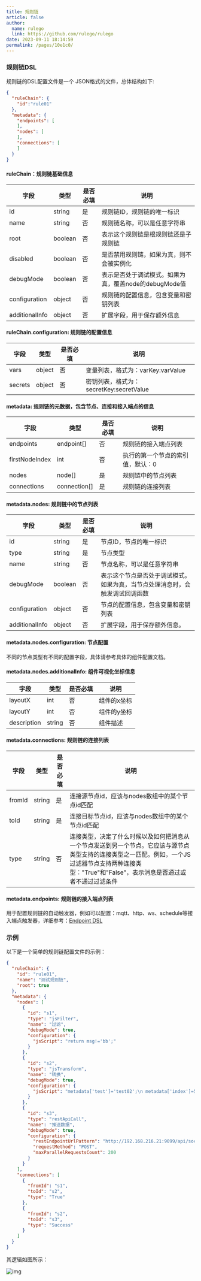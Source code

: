 ```yaml
---
title: 规则链
article: false
author: 
  name: rulego
  link: https://github.com/rulego/rulego
date: 2023-09-11 18:14:59
permalink: /pages/10e1c0/
---
```


### 规则链DSL
规则链的DSL配置文件是一个 JSON格式的文件，总体结构如下:
```json
{
  "ruleChain": {
    "id":"rule01"
  },
  "metadata": {
    "endpoints": [
    ],
    "nodes": [
    ],
    "connections": [
    ]
  }
}
```

#### ruleChain：规则链基础信息

| 字段                                | 类型      | 是否必填 | 说明                                |
|-----------------------------------|---------|------|-----------------------------------|
| id                                | string  | 是    | 规则链ID，规则链的唯一标识                    |
| name                              | string  | 否    | 规则链名称，可以是任意字符串                    |
| root                              | boolean | 否    | 表示这个规则链是根规则链还是子规则链                |
| disabled <Badge text="v0.27.0+"/> | boolean | 否    | 是否禁用规则链，如果为真，则不会被实例化              |                           |
| debugMode                         | boolean | 否    | 表示是否处于调试模式。如果为真，覆盖node的debugMode值 |
| configuration                     | object  | 否    | 规则链的配置信息，包含变量和密钥列表                |
| additionalInfo                    | object  | 否    | 扩展字段，用于保存额外信息                     |

#### ruleChain.configuration: 规则链的配置信息

| 字段      | 类型     | 是否必填 | 说明                             |
|---------|--------|------|--------------------------------|
| vars    | object | 否    | 变量列表，格式为：varKey:varValue       |
| secrets | object | 否    | 密钥列表，格式为：secretKey:secretValue |


#### metadata: 规则链的元数据，包含节点、连接和接入端点的信息 

| 字段             | 类型           | 是否必填 | 说明                |
|----------------|--------------|------|-------------------|
| endpoints      | endpoint[]   | 否    | 规则链的接入端点列表        |
| firstNodeIndex | int          | 否    | 执行的第一个节点的索引值，默认：0 |
| nodes          | node[]       | 是    | 规则链中的节点列表         |
| connections    | connection[] | 是    | 规则链的连接列表          |

#### metadata.nodes: 规则链中的节点列表 

| 字段             | 类型      | 是否必填 | 说明                                     |
|----------------|---------|------|----------------------------------------|
| id             | string  | 是    | 节点ID，节点的唯一标识                           |
| type           | string  | 是    | 节点类型                                   |
| name           | string  | 否    | 节点名称，可以是任意字符串                          |
| debugMode      | boolean | 否    | 表示这个节点是否处于调试模式。如果为真，当节点处理消息时，会触发调试回调函数 |
| configuration  | object  | 否    | 节点的配置信息，包含变量和密钥列表                      |
| additionalInfo | object  | 否    | 扩展字段，用于保存额外信息。                         |

#### metadata.nodes.configuration: 节点配置 

不同的节点类型有不同的配置字段，具体请参考具体的组件配置文档。

#### metadata.nodes.additionalInfo: 组件可视化坐标信息 

| 字段          | 类型     | 是否必填 | 说明     |
|-------------|--------|------|--------|
| layoutX     | int    | 否    | 组件的x坐标 |
| layoutY     | int    | 否    | 组件的y坐标 |
| description | string | 否    | 组件描述   |

#### metadata.connections: 规则链的连接列表 

| 字段     | 类型     | 是否必填 | 说明                                                                                                          |
|--------|--------|------|-------------------------------------------------------------------------------------------------------------|
| fromId | string | 是    | 连接源节点id，应该与nodes数组中的某个节点id匹配                                                                                |
| toId   | string | 是    | 连接目标节点id，应该与nodes数组中的某个节点id匹配                                                                               |
| type   | string | 否    | 连接类型，决定了什么时候以及如何把消息从一个节点发送到另一个节点。它应该与源节点类型支持的连接类型之一匹配。例如，一个JS过滤器节点支持两种连接类型："True"和"False"，表示消息是否通过或者不通过过滤条件 |

#### metadata.endpoints: 规则链的接入端点列表 <Badge text="v0.21.0+"/>  

用于配置规则链的自动触发器，例如可以配置：mqtt、http、ws、schedule等接入端点触发器，详细参考：[Endpoint DSL](/pages/390ad7/) 


### 示例
以下是一个简单的规则链配置文件的示例：

```json
{
  "ruleChain": {
    "id": "rule01",
    "name": "测试规则链",
    "root": true
  },
  "metadata": {
    "nodes": [
      {
        "id": "s1",
        "type": "jsFilter",
        "name": "过滤",
        "debugMode": true,
        "configuration": {
          "jsScript": "return msg!='bb';"
        }
      },
      {
        "id": "s2",
        "type": "jsTransform",
        "name": "转换",
        "debugMode": true,
        "configuration": {
          "jsScript": "metadata['test']='test02';\n metadata['index']=50;\n msgType='TEST_MSG_TYPE2';\n var msg2=JSON.parse(msg);\n msg2['aa']=66;\n return {'msg':msg2,'metadata':metadata,'msgType':msgType};"
        }
      },
      {
        "id": "s3",
        "type": "restApiCall",
        "name": "推送数据",
        "debugMode": true,
        "configuration": {
          "restEndpointUrlPattern": "http://192.168.216.21:9099/api/socket/msg",
          "requestMethod": "POST",
          "maxParallelRequestsCount": 200
        }
      }
    ],
    "connections": [
      {
        "fromId": "s1",
        "toId": "s2",
        "type": "True"
      },
      {
        "fromId": "s2",
        "toId": "s3",
        "type": "Success"
      }
    ]
  }
}
```

其逻辑如图所示：

![img](/img/chain/chain_simple.png)
